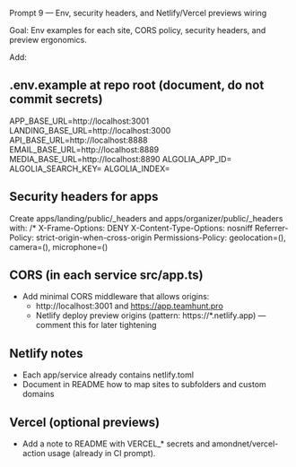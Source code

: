 Prompt 9 — Env, security headers, and Netlify/Vercel previews wiring

Goal: Env examples for each site, CORS policy, security headers, and preview ergonomics.

Add:
## .env.example at repo root (document, do not commit secrets)
APP_BASE_URL=http://localhost:3001
LANDING_BASE_URL=http://localhost:3000
API_BASE_URL=http://localhost:8888
EMAIL_BASE_URL=http://localhost:8889
MEDIA_BASE_URL=http://localhost:8890
ALGOLIA_APP_ID=
ALGOLIA_SEARCH_KEY=
ALGOLIA_INDEX=

## Security headers for apps
Create apps/landing/public/_headers and apps/organizer/public/_headers with:
  /*
    X-Frame-Options: DENY
    X-Content-Type-Options: nosniff
    Referrer-Policy: strict-origin-when-cross-origin
    Permissions-Policy: geolocation=(), camera=(), microphone=()

## CORS (in each service src/app.ts)
- Add minimal CORS middleware that allows origins:
  - http://localhost:3001 and https://app.teamhunt.pro
  - Netlify deploy preview origins (pattern: https://*.netlify.app) — comment this for later tightening

## Netlify notes
- Each app/service already contains netlify.toml
- Document in README how to map sites to subfolders and custom domains

## Vercel (optional previews)
- Add a note to README with VERCEL_* secrets and amondnet/vercel-action usage (already in CI prompt).

